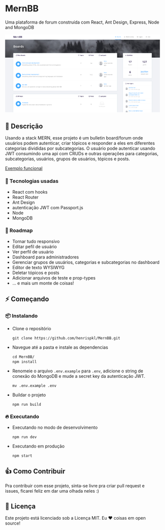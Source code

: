 # MernBB

Uma plataforma de forum construída com React, Ant Design, Express, Node and MongoDB

![alt text](./splash.jpg)

## :pencil: Descrição

Usando a stack MERN, esse projeto é um bulletin board/forum onde usuários podem autenticar, criar tópicos e responder a eles em diferentes categorias divididas por subcategorias. O usuário pode autenticar usando JWT consumindo uma api com CRUDs e outras operações para categorias, subcategorias, usuários, grupos de usuários, tópicos e posts.

[Exemplo funcional](https://mernbb.herokuapp.com/)

### :pushpin: Tecnologias usadas

* React com hooks
* React Router
* Ant Design
* autenticação JWT com Passport.js
* Node
* MongoDB

### :rocket: Roadmap

* Tornar tudo responsivo
* Editar pefil de usuário
* Ver perfil de usuário
* Dashboard para administradores
* Gerenciar grupos de usuários, categorias e subcategorias no dashboard
* Editor de texto WYSIWYG
* Deletar tópicos e posts
* Adicionar arquivos de teste e prop-types
* ... e mais um monte de coisas!

## :zap: Começando

### :package: Instalando

* Clone o repositório

      git clone https://github.com/henrispkl/MernBB.git

* Navegue até a pasta e instale as dependencias

      cd MernBB/
      npm install

* Renomeie o arquivo `.env.example` para `.env`, adicione o string de conexão do MongoDB e mude a secret key da autenticação JWT.

      mv .env.example .env

* Buildar o projeto

      npm run build

### :fire: Executando

* Executando no modo de desenvolvimento

      npm run dev

* Executando em produção

      npm start

## :+1: Como Contribuir

Pra contribuir com esse projeto, sinta-se livre pra criar pull request e issues, ficarei feliz em dar uma olhada neles :)

## :page_facing_up: Licença

Este projeto está licenciado sob a Licença MIT. Eu :heart: coisas em open source!